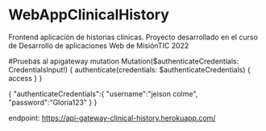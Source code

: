 # WebAppClinicalHistory
Frontend aplicación de historias clínicas. Proyecto desarrollado en el curso de Desarrollo de aplicaciones Web de MisiónTIC 2022

#Pruebas al apigateway 
mutation Mutation($authenticateCredentials: CredentialsInput!) {
  authenticate(credentials: $authenticateCredentials) {
    access
  }
}

{
  "authenticateCredentials":{
    "username":"jeison colme",
    "password":"Gloria123"
  }
}

endpoint: https://api-gateway-clinical-history.herokuapp.com/